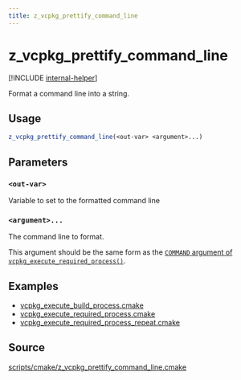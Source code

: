 ```yaml
---
title: z_vcpkg_prettify_command_line
---
```


# z_vcpkg_prettify_command_line

[!INCLUDE [internal-helper](../../../../includes/internal-helper.md)]

Format a command line into a string.

## Usage

```cmake
z_vcpkg_prettify_command_line(<out-var> <argument>...)
```

## Parameters

### `<out-var>`
Variable to set to the formatted command line

### `<argument>...`

The command line to format.

This argument should be the same form as the [`COMMAND` argument of `vcpkg_execute_required_process()`](../vcpkg_execute_required_process.md#command).

## Examples
- [vcpkg_execute_build_process.cmake](https://github.com/Microsoft/vcpkg/blob/master/scripts/cmake/vcpkg_execute_build_process.cmake)
- [vcpkg_execute_required_process.cmake](https://github.com/Microsoft/vcpkg/blob/master/scripts/cmake/vcpkg_execute_required_process.cmake)
- [vcpkg_execute_required_process_repeat.cmake](https://github.com/Microsoft/vcpkg/blob/master/scripts/cmake/vcpkg_execute_required_process_repeat.cmake)

## Source

[scripts/cmake/z\_vcpkg\_prettify\_command\_line.cmake](https://github.com/Microsoft/vcpkg/blob/master/scripts/cmake/z_vcpkg_prettify_command_line.cmake)
